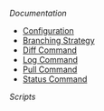 
*Documentation*
- [Configuration](docs/configuration.md)
- [Branching Strategy](docs/branching_strategy.md)
- [Diff Command](docs/diff_command.md)
- [Log Command](docs/log_command.md)
- [Pull Command](docs/pull_command.md)
- [Status Command](docs/status_command.md)

*Scripts*